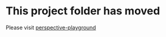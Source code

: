 # This project folder has moved

Please visit [perspective-playground](src/lines/line3-cognition/perspective-playground)
